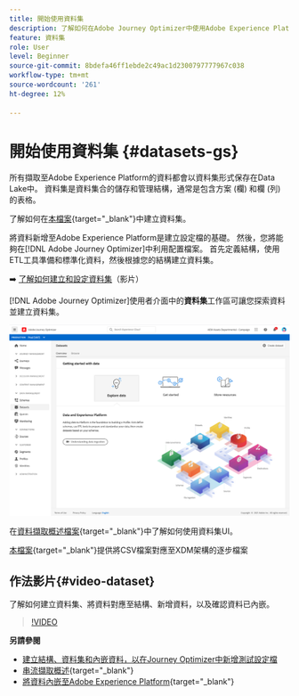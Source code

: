 ```yaml
---
title: 開始使用資料集
description: 了解如何在Adobe Journey Optimizer中使用Adobe Experience Platform資料集
feature: 資料集
role: User
level: Beginner
source-git-commit: 8bdefa46ff1ebde2c49ac1d2300797777967c038
workflow-type: tm+mt
source-wordcount: '261'
ht-degree: 12%

---
```


# 開始使用資料集 {#datasets-gs}

所有擷取至Adobe Experience Platform的資料都會以資料集形式保存在Data Lake中。 資料集是資料集合的儲存和管理結構，通常是包含方案 (欄) 和欄 (列) 的表格。 

了解如何在[本檔案](https://experienceleague.adobe.com/docs/experience-platform/catalog/datasets/overview.html){target=&quot;_blank&quot;}中建立資料集。

將資料新增至Adobe Experience Platform是建立設定檔的基礎。 然後，您將能夠在[!DNL Adobe Journey Optimizer]中利用配置檔案。 首先定義結構，使用ETL工具準備和標準化資料，然後根據您的結構建立資料集。

➡️ [了解如何建立和設定資料集](#video-dataset)（影片）

[!DNL Adobe Journey Optimizer]使用者介面中的&#x200B;**資料集**&#x200B;工作區可讓您探索資料並建立資料集。

![](assets/datasets-home.png)

在[資料擷取概述檔案](https://experienceleague.adobe.com/docs/experience-platform/ingestion/home.html?lang=zh-Hant){target=&quot;_blank&quot;}中了解如何使用資料集UI。

[本檔案](https://experienceleague.adobe.com/docs/experience-platform/ingestion/tutorials/map-a-csv-file.html){target=&quot;_blank&quot;}提供將CSV檔案對應至XDM架構的逐步檔案


## 作法影片{#video-dataset}

了解如何建立資料集、將資料對應至結構、新增資料，以及確認資料已內嵌。

>[!VIDEO](https://video.tv.adobe.com/v/334293?quality=12)

**另請參閱**

* [建立結構、資料集和內嵌資料，以在Journey Optimizer中新增測試設定檔](building-journeys/creating-test-profiles.md)
* [串流擷取概述](https://experienceleague.adobe.com/docs/experience-platform/ingestion/streaming/overview.html){target=&quot;_blank&quot;}
* [將資料內嵌至Adobe Experience Platform](https://experienceleague.adobe.com/docs/experience-platform/ingestion/tutorials/ingest-batch-data.html?lang=en){target=&quot;_blank&quot;}


